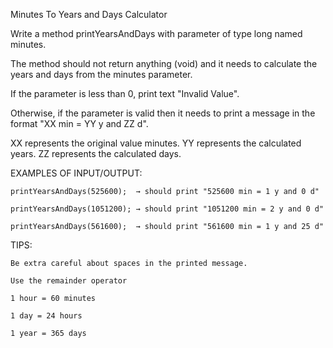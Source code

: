 Minutes To Years and Days Calculator

Write a method printYearsAndDays with parameter of type long named minutes.

The method should not return anything (void) and it needs to calculate the years and days from the minutes parameter.

If the parameter is less than 0, print text "Invalid Value".

Otherwise, if the parameter is valid then it needs to print a message in the format "XX min = YY y and ZZ d".

XX represents the original value minutes.
YY represents the calculated years.
ZZ represents the calculated days.

EXAMPLES OF INPUT/OUTPUT:

    printYearsAndDays(525600);  → should print "525600 min = 1 y and 0 d"

    printYearsAndDays(1051200); → should print "1051200 min = 2 y and 0 d"

    printYearsAndDays(561600);  → should print "561600 min = 1 y and 25 d"

TIPS:

    Be extra careful about spaces in the printed message.

    Use the remainder operator

    1 hour = 60 minutes

    1 day = 24 hours

    1 year = 365 days
